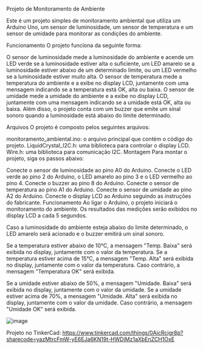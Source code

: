 
Projeto de Monitoramento de Ambiente

Este é um projeto simples de monitoramento ambiental que utiliza um Arduino Uno, um sensor de luminosidade, um sensor de temperatura e um sensor de umidade para monitorar as condições do ambiente.

Funcionamento
O projeto funciona da seguinte forma:

O sensor de luminosidade mede a luminosidade do ambiente e acende um LED verde se a luminosidade estiver alta o suficiente, um LED amarelo se a luminosidade estiver abaixo de um determinado limite, ou um LED vermelho se a luminosidade estiver muito alta.
O sensor de temperatura mede a temperatura do ambiente e a exibe no display LCD, juntamente com uma mensagem indicando se a temperatura está OK, alta ou baixa.
O sensor de umidade mede a umidade do ambiente e a exibe no display LCD, juntamente com uma mensagem indicando se a umidade está OK, alta ou baixa.
Além disso, o projeto conta com um buzzer que emite um sinal sonoro quando a luminosidade está abaixo do limite determinado.

Arquivos
O projeto é composto pelos seguintes arquivos:

monitoramento_ambiental.ino: o arquivo principal que contém o código do projeto.
LiquidCrystal_I2C.h: uma biblioteca para controlar o display LCD.
Wire.h: uma biblioteca para comunicação I2C.
Montagem
Para montar o projeto, siga os passos abaixo:

Conecte o sensor de luminosidade ao pino A0 do Arduino.
Conecte o LED verde ao pino 2 do Arduino, o LED amarelo ao pino 3 e o LED vermelho ao pino 4.
Conecte o buzzer ao pino 8 do Arduino.
Conecte o sensor de temperatura ao pino A1 do Arduino.
Conecte o sensor de umidade ao pino A2 do Arduino.
Conecte o display LCD ao Arduino seguindo as instruções do fabricante.
Funcionamento
Ao ligar o Arduino, o projeto iniciará o monitoramento do ambiente. Os resultados das medições serão exibidos no display LCD a cada 5 segundos.

Caso a luminosidade do ambiente esteja abaixo do limite determinado, o LED amarelo será acionado e o buzzer emitirá um sinal sonoro.

Se a temperatura estiver abaixo de 10°C, a mensagem "Temp. Baixa" será exibida no display, juntamente com o valor da temperatura. Se a temperatura estiver acima de 15°C, a mensagem "Temp. Alta" será exibida no display, juntamente com o valor da temperatura. Caso contrário, a mensagem "Temperatura OK" será exibida.

Se a umidade estiver abaixo de 50%, a mensagem "Umidade. Baixa" será exibida no display, juntamente com o valor da umidade. Se a umidade estiver acima de 70%, a mensagem "Umidade. Alta" será exibida no display, juntamente com o valor da umidade. Caso contrário, a mensagem "Umidade OK" será exibida.

![image](https://user-images.githubusercontent.com/128100284/234438584-a4a43d9a-e7f4-4083-be9d-68ba5596ebaf.png)


Projeto no TinkerCad: https://www.tinkercad.com/things/0AicRcigr8p?sharecode=yazMtrcFmW-yE6EJa6KN19t-HWDiMz1aXbEnZCH1OxE

